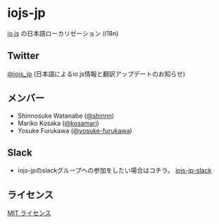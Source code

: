 # iojs-jp

[io.js](https://iojs.org/) の日本語ローカリゼーション (i18n)

## Twitter

[@iojs_jp](https://twitter.com/iojs_jp) (日本語によるio.js情報と翻訳アップデートのお知らせ)

## メンバー

* Shinnosuke Watanabe ([@shinnn](https://github.com/shinnn))
* Mariko Kosaka ([@kosamari](https://github.com/kosamari))
* Yosuke Furukawa ([@yosuke-furukawa](https://github.com/yosuke-furukawa))

## Slack

* iojs-jpのslackグループへの参加をしたい場合はコチラ。 [iojs-jp-slack](https://iojs-jp-slack.herokuapp.com/)

## ライセンス

[MIT ライセンス](https://tldrlegal.com/license/mit-license)
